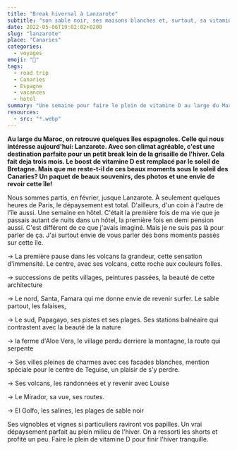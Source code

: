 ```yaml
---
title: "Break hivernal à Lanzarote"
subtitle: "son sable noir, ses maisons blanches et, surtout, sa vitamine D"
date: 2022-05-06T19:02:02+0200
slug: "lanzarote"
place: "Canaries"
categories:
  - voyages
emoji: "🌋"
tags:
  - road trip
  - Canaries
  - Espagne
  - vacances
  - hotel
summary: "Une semaine pour faire le plein de vitamine D au large du Maroc. Lanzarote, un dépaysement qui nous plaît bien."
resources:
  - src: "*.webp"
---
```


**Au large du Maroc, on retrouve quelques îles espagnoles. Celle qui nous intéresse aujourd'hui: Lanzarote. Avec son climat agréable, c'est une destination parfaite pour un petit break loin de la grisaille de l'hiver. Cela fait deja trois mois. Le boost de vitamine D est remplacé par le soleil de Bretagne. Mais que me reste-t-il de ces beaux moments sous le soleil des Canaries? Un paquet de beaux souvenirs, des photos et une envie de revoir cette île!**

Nous sommes partis, en février, jusque Lanzarote. À seulement quelques heures de Paris, le dépaysement est total. D'ailleurs, d'un coin à l'autre de l'île aussi. Une semaine en hôtel. C'était la première fois de ma vie que je passais autant de nuits dans un hôtel, la première fois en demi pension aussi. C'est différent de ce que j'avais imaginé. Mais je ne suis pas là pour parler de ça. J'ai surtout envie de vous parler des bons moments passés sur cette île.

→ La première pause dans les volcans la grandeur, cette sensation d'immensité. Le centre, avec ses volcans, cette roche aux couleurs folles. 

→ successions de petits villages, peintures passées, la beauté de cette architecture

→ Le nord, Santa, Famara qui me donne envie de revenir surfer. Le sable partout, les falaises, 

→ Le sud, Papagayo, ses pistes et ses plages. Ses stations balnéaire qui contrastent avec la beauté de la nature

→ la ferme d'Aloe Vera, le village perdu derriere la montagne, la route qui serpente

→ Ses villes pleines de charmes avec ces facades blanches, mention spéciale pour le centre de Teguise, un plaisir de s'y perdre. 

→ Ses volcans, les randonnées et y revenir avec Louise

→ Le Mirador, sa vue, ses routes.

→ El Golfo, les salines, les plages de sable noir

Ses vignobles et vignes si particuliers raviront vos papilles. Un vrai dépaysement parfait au plein milieu de l'hiver. On a ressorti les shorts et profité un peu. Faire le plein de vitamine D pour finir l'hiver tranquille.
